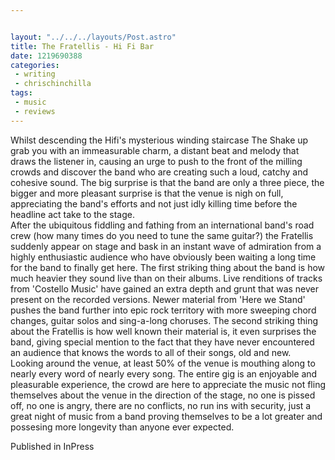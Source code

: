 ```yaml
---


layout: "../../../layouts/Post.astro"
title: The Fratellis - Hi Fi Bar
date: 1219690388
categories:
 - writing
 - chrischinchilla
tags: 
 - music 
 - reviews
---
```


Whilst descending the Hifi's mysterious winding staircase The Shake up grab you with an immeasurable charm, a distant beat and melody that draws the listener in, causing an urge to push to the front of the milling crowds and discover the band who are creating such a loud, catchy and cohesive sound. The big surprise is that the band are only a three piece, the bigger and more pleasant surprise is that the venue is nigh on full, appreciating the band's efforts and not just idly killing time before the headline act take to the stage.<br>After the ubiquitous fiddling and fathing from an international band's road crew (how many times do you need to tune the same guitar?) the Fratellis suddenly appear on stage and bask in an instant wave of admiration from a highly enthusiastic audience who have obviously been waiting a long time for the band to finally get here. The first striking thing about the band is how much heavier they sound live than on their albums. Live renditions of tracks from 'Costello Music' have gained an extra depth and grunt that was never present on the recorded versions. Newer material from 'Here we Stand' pushes the band further into epic rock territory with more sweeping chord changes, guitar solos and sing-a-long choruses. The second striking thing about the Fratellis is how well known their material is, it even surprises the band, giving special mention to the fact that they have never encountered an audience that knows the words to all of their songs, old and new. Looking around the venue, at least 50% of the venue is mouthing along to nearly every word of nearly every song. The entire gig is an enjoyable and pleasurable experience, the crowd are here to appreciate the music not fling themselves about the venue in the direction of the stage, no one is pissed off, no one is angry, there are no conflicts, no run ins with security, just a great night of music from a band proving themselves to be a lot greater and possesing more longevity than anyone ever expected.

Published in InPress
